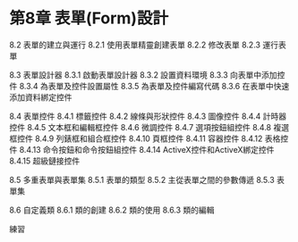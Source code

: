 # 第8章 表單\(Form\)設計

8.2 表單的建立與運行 8.2.1 使用表單精靈創建表單 8.2.2 修改表單 8.2.3 運行表單

8.3 表單設計器 8.3.1 啟動表單設計器 8.3.2 設置資料環境 8.3.3 向表單中添加控件 8.3.4 為表單及控件設置屬性 8.3.5 為表單及控件編寫代碼 8.3.6 在表單中快速添加資料綁定控件

8.4 表單控件 8.4.1 標籤控件 8.4.2 線條與形狀控件 8.4.3 圖像控件 8.4.4 計時器控件 8.4.5 文本框和編輯框控件 8.4.6 微調控件 8.4.7 選項按鈕組控件 8.4.8 複選框控件 8.4.9 列錶框和組合框控件 8.4.10 頁框控件 8.4.11 容器控件 8.4.12 表格控件 8.4.13 命令按鈕和命令按鈕組控件 8.4.14 ActiveX控件和ActiveX綁定控件 8.4.15 超級鏈接控件

8.5 多重表單與表單集 8.5.1 表單的類型 8.5.2 主從表單之間的參數傳遞 8.5.3 表單集

8.6 自定義類 8.6.1 類的創建 8.6.2 類的使用 8.6.3 類的編輯

練習

